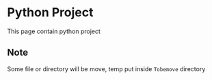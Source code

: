 # Python Project

This page contain python project 

## Note

Some file or directory will be move, temp put inside `Tobemove` directory
